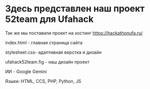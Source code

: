 # Здесь представлен наш проект 52team для Ufahack
Так же мы поставили проект на хостинг
https://hackathonufa.ru/


index.html - главная страница сайта

stylesheet.css- адаптивная верстка и дизайн

ufahack52team.fig - наш дизайн проект

ИИ - Google Gemini

Языки: HTML, CCS, PHP, Python, JS

